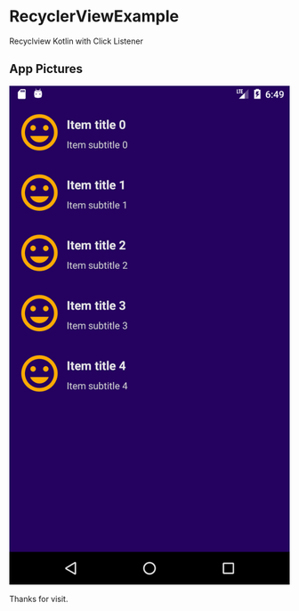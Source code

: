 # RecyclerViewExample
Recyclview Kotlin with Click Listener

## App Pictures
![alt text](https://github.com/cemilakan/RecyclerViewExampleJava/blob/master/RecyclerViewExampleJava.png)

Thanks for visit.
